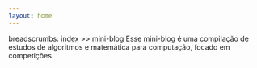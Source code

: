 ```yaml
---
layout: home
---
```

breadscrumbs: [index](http://turing-challenges.github.io/) >> mini-blog
Esse mini-blog é uma compilação de estudos de algoritmos e matemática para 
computação, focado em competições.

